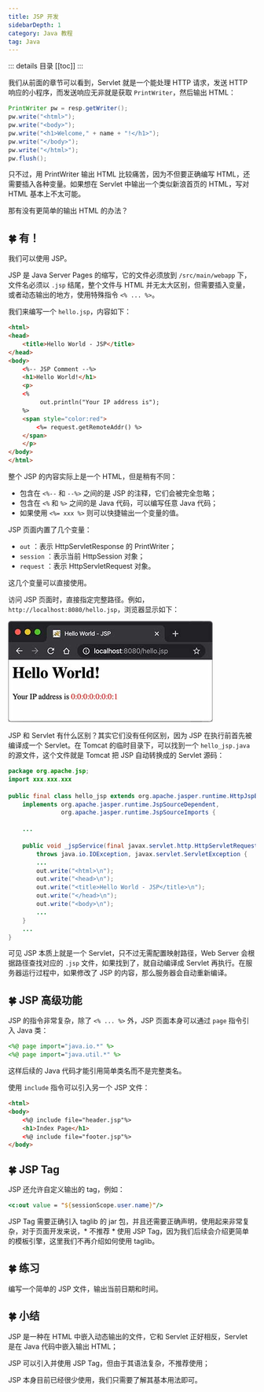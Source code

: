 ```yaml
---
title: JSP 开发
sidebarDepth: 1
category: Java 教程
tag: Java
---
```


::: details 目录
[[toc]]
:::


我们从前面的章节可以看到，Servlet 就是一个能处理 HTTP 请求，发送 HTTP 响应的小程序，而发送响应无非就是获取 `PrintWriter`，然后输出 HTML：

```java
PrintWriter pw = resp.getWriter();
pw.write("<html>");
pw.write("<body>");
pw.write("<h1>Welcome," + name + "!</h1>");
pw.write("</body>");
pw.write("</html>");
pw.flush();
```

只不过，用 PrintWriter 输出 HTML 比较痛苦，因为不但要正确编写 HTML，还需要插入各种变量。如果想在 Servlet 中输出一个类似新浪首页的 HTML，写对 HTML 基本上不太可能。

那有没有更简单的输出 HTML 的办法？

## 🍀 有！

我们可以使用 JSP。

JSP 是 Java Server Pages 的缩写，它的文件必须放到 `/src/main/webapp` 下，文件名必须以 `.jsp` 结尾，整个文件与 HTML 并无太大区别，但需要插入变量，或者动态输出的地方，使用特殊指令 `<% ... %>`。

我们来编写一个 `hello.jsp`，内容如下：

```html
<html>
<head>
    <title>Hello World - JSP</title>
</head>
<body>
    <%-- JSP Comment --%>
    <h1>Hello World!</h1>
    <p>
    <%
         out.println("Your IP address is");
    %>
    <span style="color:red">
        <%= request.getRemoteAddr() %>
    </span>
    </p>
</body>
</html>
```

整个 JSP 的内容实际上是一个 HTML，但是稍有不同：

- 包含在 `<%--` 和 `--%>` 之间的是 JSP 的注释，它们会被完全忽略；
- 包含在 `<%` 和 `%>` 之间的是 Java 代码，可以编写任意 Java 代码；
- 如果使用 `<%= xxx %>` 则可以快捷输出一个变量的值。

JSP 页面内置了几个变量：

- `out` ：表示 HttpServletResponse 的 PrintWriter；
- `session` ：表示当前 HttpSession 对象；
- `request` ：表示 HttpServletRequest 对象。

这几个变量可以直接使用。

访问 JSP 页面时，直接指定完整路径。例如，`http://localhost:8080/hello.jsp`，浏览器显示如下：

![jsp](./assets/l-20231221104336144.jpeg)

JSP 和 Servlet 有什么区别？其实它们没有任何区别，因为 JSP 在执行前首先被编译成一个 Servlet。在 Tomcat 的临时目录下，可以找到一个 `hello_jsp.java` 的源文件，这个文件就是 Tomcat 把 JSP 自动转换成的 Servlet 源码：

```java
package org.apache.jsp;
import xxx.xxx.xxx

public final class hello_jsp extends org.apache.jasper.runtime.HttpJspBase
    implements org.apache.jasper.runtime.JspSourceDependent,
               org.apache.jasper.runtime.JspSourceImports {

    ...

    public void _jspService(final javax.servlet.http.HttpServletRequest request, final javax.servlet.http.HttpServletResponse response)
        throws java.io.IOException, javax.servlet.ServletException {
        ...
        out.write("<html>\n");
        out.write("<head>\n");
        out.write("<title>Hello World - JSP</title>\n");
        out.write("</head>\n");
        out.write("<body>\n");
        ...
    }
    ...
}
```

可见 JSP 本质上就是一个 Servlet，只不过无需配置映射路径，Web Server 会根据路径查找对应的 `.jsp` 文件，如果找到了，就自动编译成 Servlet 再执行。在服务器运行过程中，如果修改了 JSP 的内容，那么服务器会自动重新编译。

## 🍀 JSP 高级功能

JSP 的指令非常复杂，除了 `<% ... %>` 外，JSP 页面本身可以通过 `page` 指令引入 Java 类：

```jsp
<%@ page import="java.io.*" %>
<%@ page import="java.util.*" %>
```

这样后续的 Java 代码才能引用简单类名而不是完整类名。

使用 `include` 指令可以引入另一个 JSP 文件：

```html
<html>
<body>
    <%@ include file="header.jsp"%>
    <h1>Index Page</h1>
    <%@ include file="footer.jsp"%>
</body>
```

## 🍀 JSP Tag

JSP 还允许自定义输出的 tag，例如：

```jsp
<c:out value = "${sessionScope.user.name}"/>
```

JSP Tag 需要正确引入 taglib 的 jar 包，并且还需要正确声明，使用起来非常复杂，对于页面开发来说，* 不推荐 * 使用 JSP Tag，因为我们后续会介绍更简单的模板引擎，这里我们不再介绍如何使用 taglib。

## 🍀 练习

编写一个简单的 JSP 文件，输出当前日期和时间。


## 🍀 小结

JSP 是一种在 HTML 中嵌入动态输出的文件，它和 Servlet 正好相反，Servlet 是在 Java 代码中嵌入输出 HTML；

JSP 可以引入并使用 JSP Tag，但由于其语法复杂，不推荐使用；

JSP 本身目前已经很少使用，我们只需要了解其基本用法即可。


